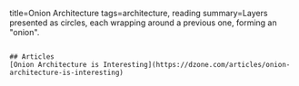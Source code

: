 title=Onion Architecture
tags=architecture, reading
summary=Layers presented as circles, each wrapping around a previous one, forming an "onion".
~~~~~~

## Articles
[Onion Architecture is Interesting](https://dzone.com/articles/onion-architecture-is-interesting)


